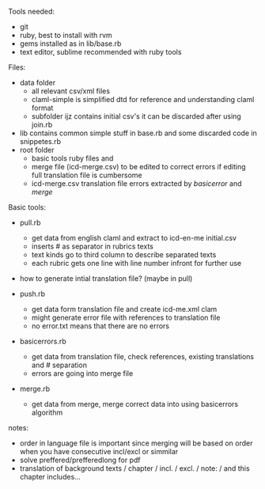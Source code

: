 
Tools needed:
  - git
  - ruby, best to install with rvm
  - gems installed as in lib/base.rb
  - text editor, sublime recommended with ruby tools

Files:
- data folder
  * all relevant csv/xml files
  * claml-simple is simplified dtd for reference and understanding claml format
  * subfolder ijz contains initial csv's it can be discarded after using join.rb
- lib contains common simple stuff in base.rb and some discarded code in snippetes.rb
- root folder 
  * basic tools ruby files and
  * merge file (icd-merge.csv) to be edited to correct errors if editing full translation file is cumbersome
  * icd-merge.csv translation file errors extracted by *basicerror* and *merge*
  
Basic tools:

- pull.rb  
  * get data from english claml and extract to icd-en-me initial.csv
  * inserts # as separator in rubrics texts
  * text kinds go to third column to describe separated texts
  * each rubric gets one line with line number infront for further use

- how to generate intial translation file? (maybe in pull)

- push.rb 
  * get data form translation file and create icd-me.xml clam
  * might generate error file with references to translation file
  * no error.txt means that there are no errors

- basicerrors.rb
  * get data from translation file, check references, existing translations and # separation
  * errors are going into merge file

- merge.rb
  * get data from merge, merge correct data into using basicerrors algorithm




notes:
- order in language file is important since merging will be based on order when you have consecutive incl/excl or simmilar
- solve preffered/prefferedlong for pdf
- translation of background texts / chapter / incl. / excl. / note: / and this chapter includes...
